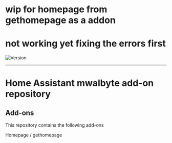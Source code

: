 # wip for homepage from gethomepage as a addon
# not working yet fixing the errors first

![Version][version]

-----------------------------------------------------------


# Home Assistant mwalbyte add-on repository




## Add-ons

This repository contains the following add-ons

Homepage / gethomepage


[version]: https://img.shields.io/badge/Version-1.0.0_BETA-red
